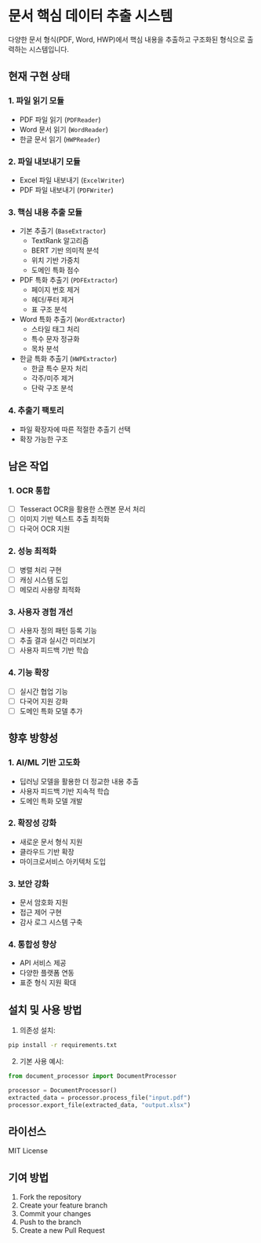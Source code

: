 # 문서 핵심 데이터 추출 시스템

다양한 문서 형식(PDF, Word, HWP)에서 핵심 내용을 추출하고 구조화된 형식으로 출력하는 시스템입니다.

## 현재 구현 상태

### 1. 파일 읽기 모듈
- PDF 파일 읽기 (`PDFReader`)
- Word 문서 읽기 (`WordReader`)
- 한글 문서 읽기 (`HWPReader`)

### 2. 파일 내보내기 모듈
- Excel 파일 내보내기 (`ExcelWriter`)
- PDF 파일 내보내기 (`PDFWriter`)

### 3. 핵심 내용 추출 모듈
- 기본 추출기 (`BaseExtractor`)
  - TextRank 알고리즘
  - BERT 기반 의미적 분석
  - 위치 기반 가중치
  - 도메인 특화 점수
- PDF 특화 추출기 (`PDFExtractor`)
  - 페이지 번호 제거
  - 헤더/푸터 제거
  - 표 구조 분석
- Word 특화 추출기 (`WordExtractor`)
  - 스타일 태그 처리
  - 특수 문자 정규화
  - 목차 분석
- 한글 특화 추출기 (`HWPExtractor`)
  - 한글 특수 문자 처리
  - 각주/미주 제거
  - 단락 구조 분석

### 4. 추출기 팩토리
- 파일 확장자에 따른 적절한 추출기 선택
- 확장 가능한 구조

## 남은 작업

### 1. OCR 통합
- [ ] Tesseract OCR을 활용한 스캔본 문서 처리
- [ ] 이미지 기반 텍스트 추출 최적화
- [ ] 다국어 OCR 지원

### 2. 성능 최적화
- [ ] 병렬 처리 구현
- [ ] 캐싱 시스템 도입
- [ ] 메모리 사용량 최적화

### 3. 사용자 경험 개선
- [ ] 사용자 정의 패턴 등록 기능
- [ ] 추출 결과 실시간 미리보기
- [ ] 사용자 피드백 기반 학습

### 4. 기능 확장
- [ ] 실시간 협업 기능
- [ ] 다국어 지원 강화
- [ ] 도메인 특화 모델 추가

## 향후 방향성

### 1. AI/ML 기반 고도화
- 딥러닝 모델을 활용한 더 정교한 내용 추출
- 사용자 피드백 기반 지속적 학습
- 도메인 특화 모델 개발

### 2. 확장성 강화
- 새로운 문서 형식 지원
- 클라우드 기반 확장
- 마이크로서비스 아키텍처 도입

### 3. 보안 강화
- 문서 암호화 지원
- 접근 제어 구현
- 감사 로그 시스템 구축

### 4. 통합성 향상
- API 서비스 제공
- 다양한 플랫폼 연동
- 표준 형식 지원 확대

## 설치 및 사용 방법

1. 의존성 설치:
```bash
pip install -r requirements.txt
```

2. 기본 사용 예시:
```python
from document_processor import DocumentProcessor

processor = DocumentProcessor()
extracted_data = processor.process_file("input.pdf")
processor.export_file(extracted_data, "output.xlsx")
```

## 라이선스
MIT License

## 기여 방법
1. Fork the repository
2. Create your feature branch
3. Commit your changes
4. Push to the branch
5. Create a new Pull Request 